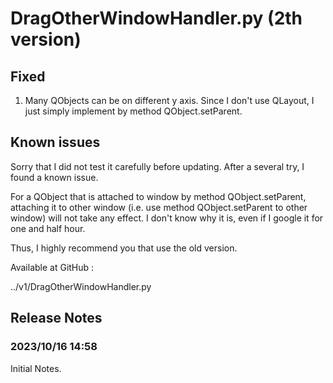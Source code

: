 # DragOtherWindowHandler.py (2th version)
## Fixed
1. Many QObjects can be on different y axis. Since I don't use QLayout, I just simply implement by method QObject.setParent.
## Known issues
Sorry that I did not test it carefully before updating. After a several try, I found a known issue.

For a QObject that is attached to window by method QObject.setParent, attaching it to other window (i.e. use method QObject.setParent to other window) will not take any effect. I don't know why it is, even if I google it for one and half hour.

Thus, I highly recommend you that use the old version. 

Available at GitHub :

  ../v1/DragOtherWindowHandler.py


## Release Notes
### 2023/10/16 14:58
Initial Notes.

